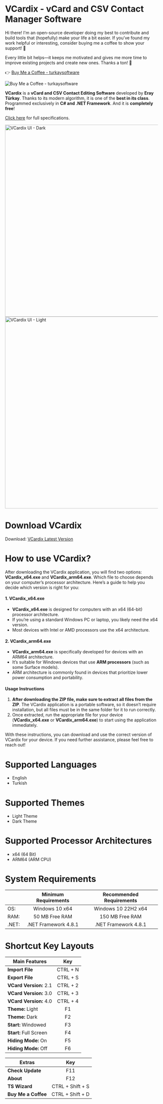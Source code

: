 # VCardix - vCard and CSV Contact Manager Software

Hi there! I'm an open-source developer doing my best to contribute and build tools that (hopefully) make your life a bit easier. If you’ve found my work helpful or interesting, consider buying me a coffee to show your support! 💛

Every little bit helps—it keeps me motivated and gives me more time to improve existing projects and create new ones. Thanks a ton! 🙌

👉 [Buy Me a Coffee - turkaysoftware](https://buymeacoffee.com/turkaysoftware)

![Buy Me a Coffee - turkaysoftware](https://github.com/user-attachments/assets/e2b6d354-d5a4-4ff3-9648-88510a59818c)

**VCardix** is a **vCard and CSV Contact Editing Software** developed by **Eray Türkay**. Thanks to its modern algorithm, it is one of the **best in its class**. Programmed exclusively in **C# and .NET Framework**. And it is **completely free**!

[Click here](https://www.turkaysoftware.com/vcardix) for full specifications.

<img width="1010" height="633" alt="VCardix UI - Dark" src="https://github.com/user-attachments/assets/02fc58e0-ea67-47f1-9b4d-db777fe2dcec" />

<img width="1010" height="633" alt="VCardix UI - Light" src="https://github.com/user-attachments/assets/8b43f645-1b27-4be6-8631-da39989a096c" />

# Download VCardix

Download: [VCardix Latest Version](https://github.com/turkaysoftware/vcardix/releases/latest)

# How to use VCardix?

After downloading the VCardix application, you will find two options: **VCardix_x64.exe** and **VCardix_arm64.exe**. Which file to choose depends on your computer’s processor architecture. Here’s a guide to help you decide which version is right for you:

#### 1. VCardix_x64.exe
- **VCardix_x64.exe** is designed for computers with an x64 (64-bit) processor architecture.
- If you’re using a standard Windows PC or laptop, you likely need the x64 version.
- Most devices with Intel or AMD processors use the x64 architecture.

#### 2. VCardix_arm64.exe
- **VCardix_arm64.exe** is specifically developed for devices with an ARM64 architecture.
- It’s suitable for Windows devices that use **ARM processors** (such as some Surface models).
- ARM architecture is commonly found in devices that prioritize lower power consumption and portability.

#### Usage Instructions
1. **After downloading the ZIP file, make sure to extract all files from the ZIP**. The VCardix application is a portable software, so it doesn’t require installation, but all files must be in the same folder for it to run correctly.
2. Once extracted, run the appropriate file for your device (**VCardix_x64.exe** or **VCardix_arm64.exe**) to start using the application immediately.

With these instructions, you can download and use the correct version of VCardix for your device. If you need further assistance, please feel free to reach out!

# Supported Languages

- English
- Turkish

# Supported Themes

- Light Theme
- Dark Theme

# Supported Processor Architectures

- x64 (64 Bit)
- ARM64 (ARM CPU)

# System Requirements

|  | Minimum Requirements | Recommended Requirements |
| -- | :--: | :--: |
| OS: | Windows 10 x64 | Windows 10 22H2 x64|
| RAM: | 50 MB Free RAM | 150 MB Free RAM |
| .NET: | .NET Framework 4.8.1 | .NET Framework 4.8.1 |

# Shortcut Key Layouts

| Main Features | Key |
| -- | :--: |
| **Import File** | CTRL + N |
| **Export File** | CTRL + S |
| **VCard Version:** 2.1 | CTRL + 2 |
| **VCard Version:** 3.0 | CTRL + 3 |
| **VCard Version:** 4.0 | CTRL + 4 |
| **Theme:** Light | F1 |
| **Theme:** Dark | F2 |
| **Start:** Windowed | F3 |
| **Start:** Full Screen | F4 |
| **Hiding Mode:** On | F5 |
| **Hiding Mode:** Off | F6 |

| Extras | Key |
| -- | :--: |
| **Check Update** | F11 |
| **About** | F12 |
| **TS Wizard** | CTRL + Shift + S |
| **Buy Me a Coffee** | CTRL + Shift + D |
